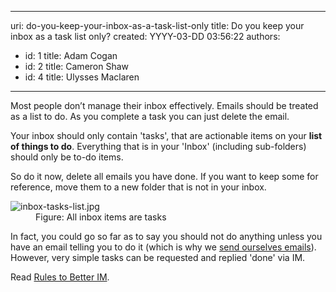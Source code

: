 

---
uri: do-you-keep-your-inbox-as-a-task-list-only
title: Do you keep your inbox as a task list only?
created: YYYY-03-DD 03:56:22
authors:
  - id: 1
    title: Adam Cogan
  - id: 2
    title: Cameron Shaw
  - id: 4
    title: Ulysses Maclaren
---




<span class='intro'> <p>​Most people don’t&#160;manage their inbox effectively. Emails should be treated as a list to do. As you complete a task you can just delete the email.<br></p> </span>

<p>Your inbox should only contain 'tasks', that are&#160;actionable items on your <strong>list of things to do</strong>. Everything that is in your 'Inbox' (including sub-folders) should only be to-do items.</p><p>So do it now, delete all emails you have done.&#160;If you want to keep&#160;some for reference, move them to a new folder that is not in your inbox.<br></p><dl class="image"><dt><img src="/PublishingImages/inbox-tasks-list.jpg" alt="inbox-tasks-list.jpg" /> </dt><dd>Figure&#58; All inbox items are tasks</dd></dl><p class="ssw15-rteElement-P">In fact, you could go so far as to say you should not do anything unless you have an email telling you to do&#160;it (which is why we&#160;<a href="/_layouts/15/FIXUPREDIRECT.ASPX?WebId=3dfc0e07-e23a-4cbb-aac2-e778b71166a2&amp;TermSetId=07da3ddf-0924-4cd2-a6d4-a4809ae20160&amp;TermId=5c16d531-007d-49ef-8acc-b26596e13e84">send ourselves emails</a>). However, very simple tasks can be requested and replied 'done' via IM.&#160;</p><div><p class="ssw15-rteElement-P">​​Read <a href="/_layouts/15/FIXUPREDIRECT.ASPX?WebId=3dfc0e07-e23a-4cbb-aac2-e778b71166a2&amp;TermSetId=07da3ddf-0924-4cd2-a6d4-a4809ae20160&amp;TermId=74c43cf5-36a0-4cde-bea2-f9aa7f3b7b59">Rules to Better IM</a>.​<br></p></div>


